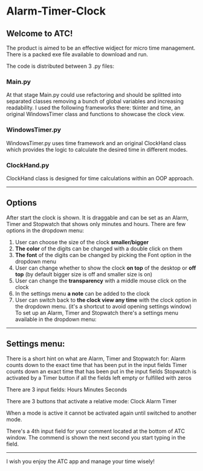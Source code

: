 # Alarm-Timer-Clock
## Welcome to ATC!

The product is aimed to be an effective widject for micro time management.
There is a packed exe file available to download and run.

The code is distributed between 3 .py files:
### Main.py
At that stage Main.py could use refactoring and should be splitted into separated classes removing a bunch of global variables and increasing readability. I used the following frameworks there: tkinter and time, an original WindowsTimer class and functions to showcase the clock view.
### WindowsTimer.py
WindowsTimer.py uses time framework and an original ClockHand class which provides the logic to calculate the desired time in different modes.
### ClockHand.py
ClockHand class is designed for time calculations within an OOP approach.





---------------------------
## Options
After start the clock is shown. It is draggable and can be set as an Alarm, Timer and Stopwatch that shows only minutes and hours. 
There are few options in the dropdown menu:
1. User can choose the size of the clock **smaller/bigger**
2. **The color** of the digits can be changed with a double click on them 
3. **The font** of the digits can be changed by picking the Font option in the dropdown menu
4. User can change whether to show the clock **on top** of the desktop or **off top** (by default bigger size is off and smaller size is on)
5. User can change the **transparency** with a middle mouse click on the clock
6. In the settings menu **a note** can be added to the clock
7. User can switch back to **the clock view any time** with the clock option in the dropdown menu. (it's a shortcut to avoid opening settings window)
To set up an Alarm, Timer and Stopwatch
there's a settings menu available in the dropdown menu:
---------------------------

## Settings menu:

There is a short hint on what are Alarm, Timer and Stopwatch for:
Alarm counts down to the exact time that has been put in the input fields
Timer counts down an exact time that has been put in the input fields
Stopwatch is activated by a Timer button if all the fields left empty or fulfilled with zeros

There are 3 input fields:
Hours   Minutes   Seconds

There are 3 buttons that activate a relative mode:
Clock   Alarm   Timer

When a mode is active it cannot be activated again until switched to another mode.

There's a 4th input field for your comment located at the bottom of ATC window.
The commend is shown the next second you start typing in the field.

---------------------------

I wish you enjoy the ATC app and manage your time wisely! 
